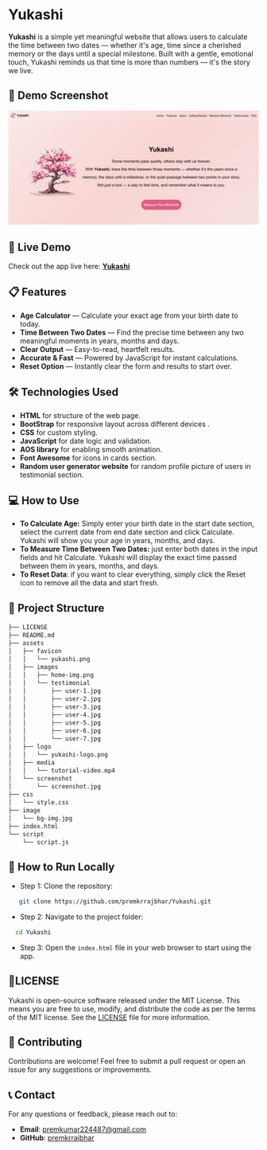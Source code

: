 # Yukashi

**Yukashi** is a simple yet meaningful website that allows users to calculate the time between two dates — whether it's age, time since a cherished memory or the days until a special milestone. Built with a gentle, emotional touch, Yukashi reminds us that time is more than numbers — it's the story we live.


## 📆 Demo Screenshot

![Screenshot of Project](assets/screenshot/screenshot.jpg)

## 🔗 Live Demo

Check out the app live here: **[Yukashi](https://premkrrajbhar.github.io/Yukashi/)**

## 📋 Features

- **Age Calculator** — Calculate your exact age from your birth date to today.
- **Time Between Two Dates** — Find the precise time between any two meaningful moments in years, months and days.
- **Clear Output** — Easy-to-read, heartfelt results.
- **Accurate & Fast** — Powered by JavaScript for instant calculations.
- **Reset Option** — Instantly clear the form and results to start over.

## 🛠️ Technologies Used

- **HTML** for structure of the web page.
- **BootStrap** for responsive layout across different devices .
- **CSS** for custom styling.
- **JavaScript** for date logic and validation.
- **AOS library** for enabling smooth animation.
- **Font Awesome** for icons in cards section.
- **Random user generator website** for random profile picture of users in testimonial section.

## 💻 How to Use

- **To Calculate Age:** Simply enter your birth date in the start date section, select the current date from end date section and click Calculate. Yukashi will show you your age in years, months, and days.
- **To Measure Time Between Two Dates:**  just enter both dates in the input fields and hit Calculate. Yukashi will display the exact time passed between them in years, months, and days.
- **To Reset Data**: if you want to clear everything, simply click the Reset icon to remove all the data and start fresh.

## 📂 Project Structure

```
├── LICENSE
├── README.md
├── assets
│   ├── favicon
│   │   └── yukashi.png
│   ├── images
│   │   ├── home-img.png
│   │   └── testimonial
│   │       ├── user-1.jpg
│   │       ├── user-2.jpg
│   │       ├── user-3.jpg
│   │       ├── user-4.jpg
│   │       ├── user-5.jpg
│   │       ├── user-6.jpg
│   │       └── user-7.jpg
│   ├── logo
│   │   └── yukashi-logo.png
│   ├── media
│   │   └── tutorial-video.mp4
│   └── screenshot
│       └── screenshot.jpg
├── css
│   └── style.css
├── image
│   └── bg-img.jpg
├── index.html
└── script
    └── script.js

```


## 🚀 How to Run Locally

- Step 1: Clone the repository:

```bash
   git clone https://github.com/premkrrajbhar/Yukashi.git
```

- Step 2: Navigate to the project folder:

```bash
  cd Yukashi
```

- Step 3: Open the `index.html` file in your web browser to start using the app.

## 📝LICENSE

Yukashi is open-source software released under the MIT License. This means you are free to use, modify, and distribute the code as per the terms of the MIT license. See the [LICENSE](/LICENSE) file for more information.

## 🤝 Contributing

Contributions are welcome! Feel free to submit a pull request or open an issue for any suggestions or improvements.

## 📞 Contact

For any questions or feedback, please reach out to:

- **Email**: [premkumar224487@gmail.com](mailto:premkumar224487@gmail.com)
- **GitHub**: [premkrrajbhar](https://github.com/premkrrajbhar)
